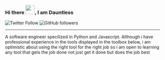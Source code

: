 ### Hi there <img src='https://raw.githubusercontent.com/MartinHeinz/MartinHeinz/master/wave.gif' width='30px'>, I am Dauntless
![Twitter Follow](https://img.shields.io/twitter/follow/___waverider?label=People%20Following%20me%20on%20twitter&style=social)
![GitHub followers](https://img.shields.io/github/followers/dauntless001?style=social)
<hr>
A software engineer specilized in Python and Javascript. Although i have professional experience in the tools displayed in the toolbox below, i am optimistic about using the right tool for the right job so i am open to learning any tool that gets the job done not just get it done but does the job best
<!--
**dauntless001/dauntless001** is a ✨ _special_ ✨ repository because its `README.md` (this file) appears on your GitHub profile.

Here are some ideas to get you started:

- 🔭 I’m currently working on ...
- 🌱 I’m currently learning ...
- 👯 I’m looking to collaborate on ...
- 🤔 I’m looking for help with ...
- 💬 Ask me about ...
- 📫 How to reach me: ...
- 😄 Pronouns: ...
- ⚡ Fun fact: ...
-->
